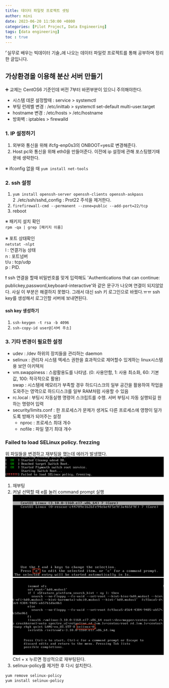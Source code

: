 ```yaml
---
title: 데이터 파일럿 프로젝트 셋팅 
author: mini
date: 2023-06-20 11:50:00 +0800
categories: [Pilot Project, Data Engineering] 
tags: [data engineering]
toc : true
---
```


⌜실무로 배우는 빅데이터 기술⌟에 나오는 데이터 파일럿 프로젝트를 통해 공부하며 정리한 글입니다. 


## 가상환경을 이용해 분산 서버 만들기
➕ 교제는 CentOS6 기준인데 버전 7부터 바뀐부분이 있으니 주의해야한다. 
- 시스템 데몬 설정할때 : service \> systemctl
- 부팅 런레벨 변경 : /etc/inittab \> systemctl set-default multi-user.target  
- hostname 변경 : /etc/hosts \> /etc/hostname
- 방화벽 : iptables \> firewalld


### 1. IP 설정하기
1. 외부와 통신을 위해 ifcfg-enp0s3의 ONBOOT=yes로 변경해준다.
2. Host pc와 통신을 위해 eth0을 만들어준다. 이전에 ip 설정에 관해 포스팅했기때문에 생략한다.

※ ifconfig 없을 때  `yum install net-tools`

### 2. ssh 설정
1. `yum install openssh-server openssh-clients openssh-askpass`  
2 ./etc/ssh/sshd_config : Prot22 주석을 제거한다.  
3. `firefirewall-cmd --permanent --zone=public --add-port=22/tcp`
4. reboot 

※ 패키지 설치 확인   
`rpm -qa | grep [패키지 이름]`  
<br/>
※ 포트 상태확인   
`netstat -nlpt `  
l : 연결가능 상태     
n : 포트넘버  
t/u : tcp/udp  
p : PID. 

 ❗️ ssh 연결을 할때 비밀번호를 맞게 입력해도 'Authentications that can continue: publickey,password,keyboard-interactive'와 같은 문구가 나오며 연결이 되지않았다. 사실 이 부분은 해결하지 못했다. 그래서 대신 ssh 키 로그인으로 바꿨다.ㅠㅠ 
ssh key를 생성해서 로그인할 서버에 보내면된다. 

#### ssh key 생성하기
1. `ssh-keygen -t rsa -b 4096 `
2. `ssh-copy-id user@[서버 주소]`

### 3. 기타 변경이 필요한 설정  
- udev : /dev 하위의 장치들을 관리하는 daemon 
- selinux  : 관리자 시스템 엑세스 권한을 효과적으로 제어할수 있게하는 linux시스템용 보안 아키텍처
- vm.swappiness : 스왑활용도를 나타냄. (0: 사용안함, 1: 사용 최소화, 60: 기본값, 100: 적극적으로 활용)  
 swap : 시스템에 메모리가 부족할 경우 하드디스크의 일부 공간을 활용하여 작업을 도와주는 영역으로 하드디스크를 일부 RAM처럼 사용할 수 있음  
- rc.local : 부팅시 자동실행 명령어 스크립트를 수행. 서버 부팅시 자동 실행되길 원하는 명령어 입력
- security/limits.conf : 한 프로세스가 문제가 생겨도 다른 프로세스에 영향이 덜가도록 방패가 되어주는 설정
	- nproc : 프로세스 최대 개수
	- nofile : 파일 열기 최대 개수

### Failed to load SELinux policy. frezzing 

위 파일들을 변경하고 재부팅을 했는데 에러가 발생했다.
![FaledSELinux](/assets/img/posts/FailedSELinux.png)

1. 재부팅
2. 커널 선택할 때 e를 눌러 command prompt 실행
![첫번째](/assets/img/posts/1.png)
![두번째](/assets/img/posts/2.png)
Ctrl + x 누르면 정상적으로 재부팅된다.
3. selinux-policy를 제거한 후 다시 설치한다.
```
yum remove selinux-policy
yum install selinux-policy
```

